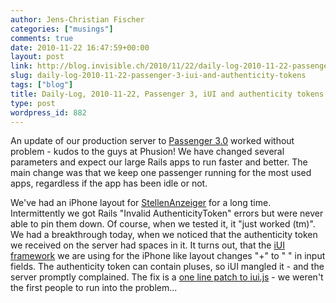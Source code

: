 ```yaml
---
author: Jens-Christian Fischer
categories: ["musings"]
comments: true
date: 2010-11-22 16:47:59+00:00
layout: post
link: http://blog.invisible.ch/2010/11/22/daily-log-2010-11-22-passenger-3-iui-and-authenticity-tokens/
slug: daily-log-2010-11-22-passenger-3-iui-and-authenticity-tokens
tags: ["blog"]
title: Daily-Log, 2010-11-22, Passenger 3, iUI and authenticity tokens
type: post
wordpress_id: 882
---
```


An update of our production server to [Passenger 3.0](http://www.modrails.com/) worked without problem - kudos to the guys at Phusion! We have changed several parameters and expect our large Rails apps to run faster and better. The main change was that we keep one passenger running for the most used apps, regardless if the app has been idle or not.

We've had an iPhone layout for [StellenAnzeiger](http://stellenanzeiger.ch) for a long time. Intermittently we got Rails "Invalid AuthenticityToken" errors but were never able to pin them down. Of course, when we tested it, it "just worked (tm)". We had a breakthrough today, when we noticed that the authenticity token we received on the server had spaces in it. It turns out, that the [iUI framework](http://code.google.com/p/iui/) we are using for the iPhone like layout changes "+" to " " in input fields. The authenticity token can contain pluses, so iUI mangled it - and the server promptly complained. The fix is a [one line patch to iui.js](http://code.google.com/p/iui/issues/detail?id=58) - we weren't the first people to run into the problem...
